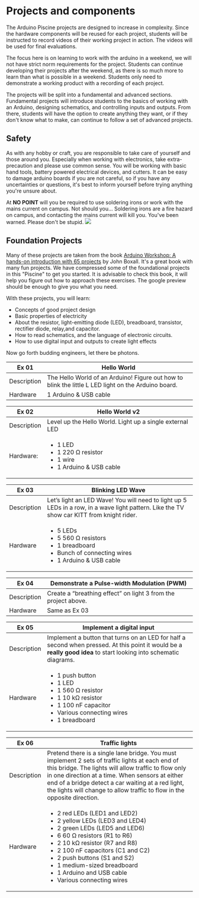 # Projects and components
The Arduino Piscine projects are designed to increase in complexity. Since the hardware components will be reused for each project, students will be instructed to record videos of their working project in action. The videos will be used for final evaluations.

The focus here is on learning to work with the arduino in a weekend, we will not have strict norm requirements for the project. Students can continue developing their projects after the weekend, as there is so much more to learn than what is possible in a weekend. Students only need to demonstrate a working  product with a recording of each project.

The projects will be split into a fundamental and advanced sections. Fundamental projects will introduce students to the basics of working with an Arduino, designing schematics, and controlling inputs and outputs. From there, students will have the option to create anything they want, or if they don't know what to make, can continue to follow a set of advanced projects.

## Safety
As with any hobby or craft, you are responsible to take care of yourself and those around you. Especially when working with electronics, take extra-precaution and please use common sense. You will be working with basic hand tools, battery powered electrical devices, and cutters. It can be easy to damage arduino boards if you are not careful, so if you have any uncertainties or questions, it's best to inform yourself before trying anything you're unsure about.

At **NO POINT** will you be required to use soldering irons or work with the mains current on campus. Not should you... Soldering irons are a fire hazard on campus, and contacting the mains current will kill you. You've been warned. Please don't be stupid.
![](https://c.tenor.com/P3IhANYW7-0AAAAd/joker-dont-say-i-didnt-warn-you.gif)

## Foundation Projects
Many of these projects are taken from the book [Arduino Workshop: A hands-on introduction with 65 projects](https://books.google.fi/books/about/Arduino_Workshop.html?id=PUm8tCA6L-kC&printsec=frontcover&source=kp_read_button&hl=en&redir_esc=y#v=onepage&q&f=false) by John Boxall. It's a great book with many fun projects. We have compressed some of the foundational projects in this "Piscine" to get you started. It is advisable to check this book, it will help you figure out how to approach these exercises. The google preview should be enough to give you what you need.

With these projects, you will learn:
* Concepts of good project design
* Basic properties of electricity
* About the resistor, light-emitting diode (LED), breadboard, transistor, rectifier diode, relay,and capacitor.
* How to read schematics, and the language of electronic circuits.
* How to use digital input and outputs to create light effects

Now go forth budding engineers, let there be photons.

| Ex 01 | Hello World |
| ------| ----------- |
| Description | The Hello World of an Arduino! Figure out how to blink the little L LED light on the Arduino board. |
| Hardware | 1 Arduino & USB cable |

| Ex 02 | Hello World v2 |
| ----- | -------------- |
| Description | Level up the Hello World. Light up a single external LED |
| Hardware: | <ul><li>1 LED</li><li>1 220 Ω resistor</li><li>1 wire</li><li>1 Arduino & USB cable</li></ul> |

| Ex 03 | Blinking LED Wave |
| ----- | ----------------- |
| Description | Let’s light an LED Wave! You will need to light up 5 LEDs in a row, in a wave light pattern. Like the TV show car KITT from knight rider. |
| Hardware | <ul><li>5 LEDs</li><li>5 560 Ω resistors</li><li>1 breadboard</li><li>Bunch of connecting wires</li><li>1 Arduino & USB cable</li></ul> |

| Ex 04 | Demonstrate a Pulse-width Modulation (PWM) |
| ----- | ------------------------------------------ |
| Description | Create a “breathing effect” on light 3 from the project above. |
| Hardware | Same as Ex 03 |

| Ex 05 | Implement a digital input |
| ----- | ------------------------- |
| Description | Implement a button that turns on an LED for half a second when pressed. At this point it would be a **really good idea** to start looking into schematic diagrams. |
| Hardware | <ul><li>1 push button</li><li>1 LED</li><li>1 560 Ω resistor</li><li>1 10 kΩ resistor</li><li>1 100 nF capacitor</li><li>Various connecting wires</li><li>1 breadboard</li></ul> |

| Ex 06 | Traffic lights |
| ----- | -------------- |
| Description | Pretend there is a single lane bridge. You must implement 2 sets of traffic lights at each end of this bridge. The lights will allow traffic to flow only in one direction at a time. When sensors at either end of a bridge detect a car waiting at a red light, the lights will change to allow traffic to flow in the opposite direction. |
| Hardware | <ul><li>2 red LEDs (LED1 and LED2)</li><li>2 yellow LEDs (LED3 and LED4)</li><li>2 green LEDs (LED5 and LED6)</li><li>6 60 Ω resistors (R1 to R6)</li><li>2 10 kΩ resistor (R7 and R8)</li><li>2 100 nF capacitors (C1 and C2)</li><li>2 push buttons (S1 and S2)</li><li>1 medium-sized breadboard</li><li>1 Arduino and USB cable</li><li>Various connecting wires</li></ul> |
